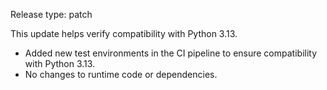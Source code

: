 Release type: patch

This update helps verify compatibility with Python 3.13.

- Added new test environments in the CI pipeline to ensure compatibility with Python 3.13.
- No changes to runtime code or dependencies.
